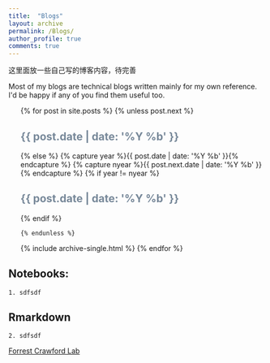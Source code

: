 ```yaml
---
title:  "Blogs"
layout: archive
permalink: /Blogs/
author_profile: true
comments: true
---
```




<!--  comments: true -->

这里面放一些自己写的博客内容，待完善

Most of my blogs are technical blogs written mainly for my own reference. I'd be happy if any of you find them useful too.




<ul>
  {% for post in site.posts %}
    {% unless post.next %}
      <font color="#778899"><h2>{{ post.date | date: '%Y %b' }}</h2></font>
    {% else %}
      {% capture year %}{{ post.date | date: '%Y %b' }}{% endcapture %}
      {% capture nyear %}{{ post.next.date | date: '%Y %b' }}{% endcapture %}
      {% if year != nyear %}
        <font color="#778899"><h2>{{ post.date | date: '%Y %b' }}</h2></font>
      {% endif %}

    {% endunless %}
   {% include archive-single.html %}
  {% endfor %}
</ul>

## Notebooks:

	1. sdfsdf

## Rmarkdown 

	2. sdfsdf


[Forrest Crawford Lab](http://www.crawfordlab.io/)

